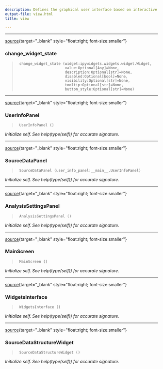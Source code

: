 ```yaml
---
description: Defines the graphical user interface based on interactive widgets.
output-file: view.html
title: view

---
```



<!-- WARNING: THIS FILE WAS AUTOGENERATED! DO NOT EDIT! -->

---

[source](https://github.com/ddoll/NeuralActivityCubic/blob/main/neuralactivitycubic/view.py#L20){target="_blank" style="float:right; font-size:smaller"}

### change_widget_state

>      change_widget_state (widget:ipywidgets.widgets.widget.Widget,
>                           value:Optional[Any]=None,
>                           description:Optional[str]=None,
>                           disabled:Optional[bool]=None,
>                           visibility:Optional[str]=None,
>                           tooltip:Optional[str]=None,
>                           button_style:Optional[str]=None)


---

[source](https://github.com/ddoll/NeuralActivityCubic/blob/main/neuralactivitycubic/view.py#L43){target="_blank" style="float:right; font-size:smaller"}

### UserInfoPanel

>      UserInfoPanel ()

*Initialize self.  See help(type(self)) for accurate signature.*


---

[source](https://github.com/ddoll/NeuralActivityCubic/blob/main/neuralactivitycubic/view.py#L98){target="_blank" style="float:right; font-size:smaller"}

### SourceDataPanel

>      SourceDataPanel (user_info_panel:__main__.UserInfoPanel)

*Initialize self.  See help(type(self)) for accurate signature.*


---

[source](https://github.com/ddoll/NeuralActivityCubic/blob/main/neuralactivitycubic/view.py#L205){target="_blank" style="float:right; font-size:smaller"}

### AnalysisSettingsPanel

>      AnalysisSettingsPanel ()

*Initialize self.  See help(type(self)) for accurate signature.*


---

[source](https://github.com/ddoll/NeuralActivityCubic/blob/main/neuralactivitycubic/view.py#L361){target="_blank" style="float:right; font-size:smaller"}

### MainScreen

>      MainScreen ()

*Initialize self.  See help(type(self)) for accurate signature.*


---

[source](https://github.com/ddoll/NeuralActivityCubic/blob/main/neuralactivitycubic/view.py#L396){target="_blank" style="float:right; font-size:smaller"}

### WidgetsInterface

>      WidgetsInterface ()

*Initialize self.  See help(type(self)) for accurate signature.*


---

[source](https://github.com/ddoll/NeuralActivityCubic/blob/main/neuralactivitycubic/view.py#L465){target="_blank" style="float:right; font-size:smaller"}

### SourceDataStructureWidget

>      SourceDataStructureWidget ()

*Initialize self.  See help(type(self)) for accurate signature.*



